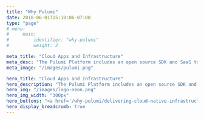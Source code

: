 ```yaml
---
title: "Why Pulumi"
date: 2018-06-01T15:10:06-07:00
type: "page"
# menu:
#     main:
#         identifier: "why-pulumi"
#         weight: 2

meta_title: "Cloud Apps and Infrastructure"
meta_desc: "The Pulumi Platform includes an open source SDK and SaaS to create, deploy, and manage cloud apps and infrastructure, across any clouds."
meta_image: "/images/pulumi.png"

hero_title: "Cloud Apps and Infrastructure"
hero_description: "The Pulumi Platform includes an open source SDK and freemium SaaS to help developers, DevOps, and IT teams alike create, deploy, and manage cloud apps and infrastructure, across any clouds, with one consistent workflow."
hero_img: "/images/logo-neon.png"
hero_img_width: "300px"
hero_buttons: "<a href='/why-pulumi/delivering-cloud-native-infrastructure-as-code' class='button with-icon orange'><i class='far fa-file-pdf'></i>Download the White Paper</a>"
hero_display_breadcrumb: true
---
```

